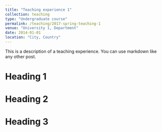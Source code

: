 ```yaml
---
title: "Teaching experience 1"
collection: teaching
type: "Undergraduate course"
permalink: /teaching/2017-spring-teaching-1
venue: "University 1, Department"
date: 2014-01-01
location: "City, Country"
---
```


This is a description of a teaching experience. You can use markdown like any other post.

Heading 1
======

Heading 2
======

Heading 3
======
